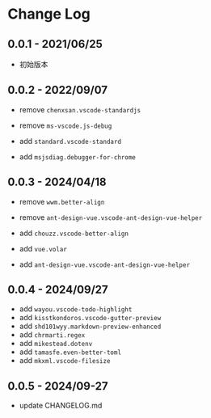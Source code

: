 # Change Log

## 0.0.1 - 2021/06/25

- 初始版本

## 0.0.2 - 2022/09/07

- remove `chenxsan.vscode-standardjs`
- remove `ms-vscode.js-debug`

- add `standard.vscode-standard`
- add `msjsdiag.debugger-for-chrome`

## 0.0.3 - 2024/04/18

- remove `wwm.better-align`
- remove `ant-design-vue.vscode-ant-design-vue-helper`

- add `chouzz.vscode-better-align`
- add `vue.volar`
- add `ant-design-vue.vscode-ant-design-vue-helper`

## 0.0.4 - 2024/09/27

- add `wayou.vscode-todo-highlight`
- add `kisstkondoros.vscode-gutter-preview`
- add `shd101wyy.markdown-preview-enhanced`
- add `chrmarti.regex`
- add `mikestead.dotenv`
- add `tamasfe.even-better-toml`
- add `mkxml.vscode-filesize`

## 0.0.5 - 2024/09-27

- update CHANGELOG.md
